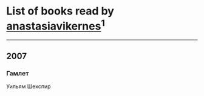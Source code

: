 # List of books read by [anastasiavikernes](http://vk.com/id269147776)<sup>1</sup>
---

## 2007

### Гамлет
Уильям Шекспир



